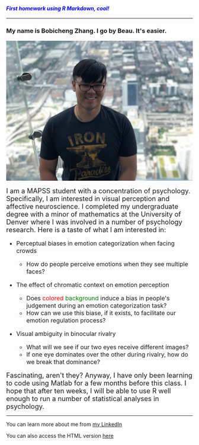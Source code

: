 #### *<span style="color:blue">First homework using R Markdown, cool!</span>*

----

### My name is Bobicheng Zhang. I go by **Beau**. It's easier.

![Me on the 103rd floor of Willis Tower with an awkward and terrified smile.](IMG_0929.jpg)  


<font size="4">I am a MAPSS student with a concentration of psychology. Specifically, I am interested in visual perception and affective neuroscience. I completed my undergraduate degree with a minor of mathematics at the University of Denver where I was involved in a number of psychology research. Here is a taste of what I am interested in:</font>  
<font size="3">

- Perceptual biases in emotion categorization when facing crowds
    - How do people perceive emotions when they see multiple faces?
    
- The effect of chromatic context on emotion perception
    - Does <span style="color:red">colored</span> <span style="color:green">background</span> induce a bias in people's judgement during an emotion categorization task?
    - How can we use this biase, if it exists, to facilitate our emotion regulation process?
    
- Visual ambiguity in binocular rivalry
    - What will we see if our two eyes receive different images?
    - If one eye dominates over the other during rivalry, how do we break that dominance?

</font>

<font size="4">Fascinating, aren't they? Anyway, I have only been learning to code using Matlab for a few months before this class. I hope that after ten weeks, I will be able to use R well enough to run a number of statistical analyses in psychology.</font>

----

You can learn more about me from [my LinkedIn](https://www.linkedin.com/in/bobichengzhang/)

You can also access the HTML version [here](http://htmlpreview.github.io/?https://github.com/Bobicheng-Zhang/hw01/blob/homework1/README.html)
